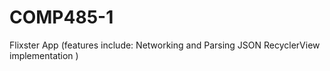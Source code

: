 # COMP485-1
Flixster App
(features include: 
Networking and Parsing JSON
RecyclerView implementation )

